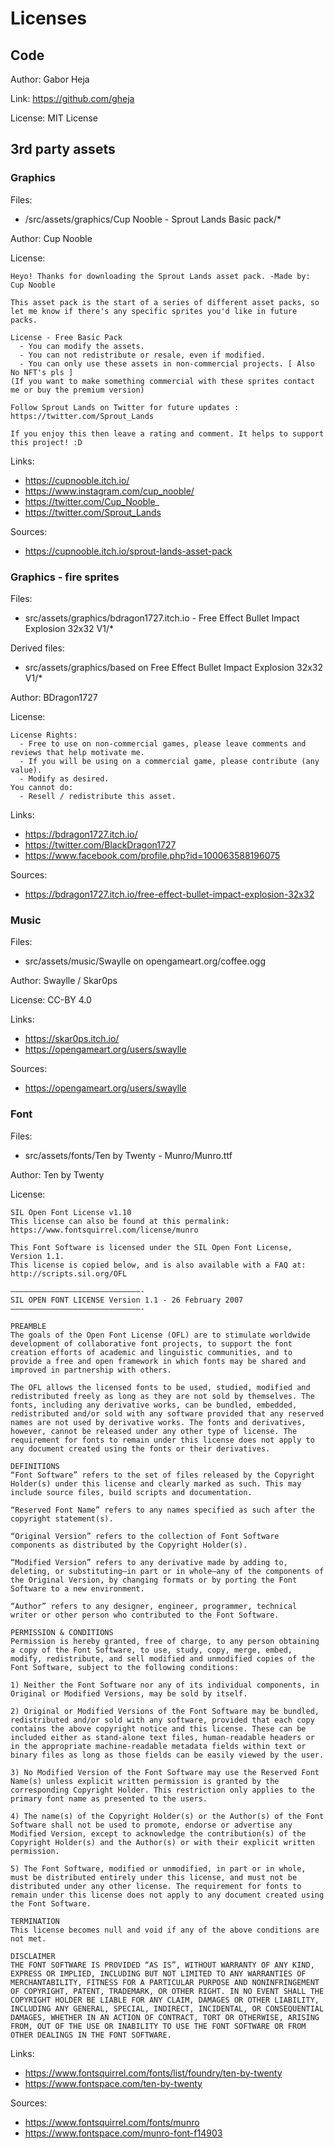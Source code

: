 # Licenses


## Code

Author: Gabor Heja

Link: https://github.com/gheja

License: MIT License


## 3rd party assets


### Graphics

Files:
  - /src/assets/graphics/Cup Nooble  - Sprout Lands Basic pack/*

Author: Cup Nooble

License:
```
Heyo! Thanks for downloading the Sprout Lands asset pack. -Made by: Cup Nooble 

This asset pack is the start of a series of different asset packs, so let me know if there's any specific sprites you'd like in future packs.

License - Free Basic Pack
  - You can modify the assets.
  - You can not redistribute or resale, even if modified.
  - You can only use these assets in non-commercial projects. [ Also No NFT's pls ]
(If you want to make something commercial with these sprites contact me or buy the premium version)

Follow Sprout Lands on Twitter for future updates :
https://twitter.com/Sprout_Lands

If you enjoy this then leave a rating and comment. It helps to support this project! :D
```

Links:
  - https://cupnooble.itch.io/
  - https://www.instagram.com/cup_nooble/
  - https://twitter.com/Cup_Nooble_
  - https://twitter.com/Sprout_Lands

Sources:
  - https://cupnooble.itch.io/sprout-lands-asset-pack


### Graphics - fire sprites

Files:
  - src/assets/graphics/bdragon1727.itch.io - Free  Effect Bullet Impact Explosion 32x32 V1/*

Derived files:
  - src/assets/graphics/based on Free  Effect Bullet Impact Explosion 32x32 V1/*

Author: BDragon1727

License:
```
License Rights:
  - Free to use on non-commercial games, please leave comments and reviews that help motivate me.
  - If you will be using on a commercial game, please contribute (any value).
  - Modify as desired.
You cannot do:
  - Resell / redistribute this asset.
```

Links:
  - https://bdragon1727.itch.io/
  - https://twitter.com/BlackDragon1727
  - https://www.facebook.com/profile.php?id=100063588196075

Sources:
  - https://bdragon1727.itch.io/free-effect-bullet-impact-explosion-32x32


### Music

Files:
  - src/assets/music/Swaylle on opengameart.org/coffee.ogg

Author: Swaylle / Skar0ps

License: CC-BY 4.0

Links:
  - https://skar0ps.itch.io/
  - https://opengameart.org/users/swaylle

Sources:
  - https://opengameart.org/users/swaylle


### Font

Files:
  - src/assets/fonts/Ten by Twenty - Munro/Munro.ttf

Author: Ten by Twenty

License:
```
SIL Open Font License v1.10
This license can also be found at this permalink: https://www.fontsquirrel.com/license/munro

This Font Software is licensed under the SIL Open Font License, Version 1.1.
This license is copied below, and is also available with a FAQ at: http://scripts.sil.org/OFL

—————————————————————————————-
SIL OPEN FONT LICENSE Version 1.1 - 26 February 2007
—————————————————————————————-

PREAMBLE
The goals of the Open Font License (OFL) are to stimulate worldwide development of collaborative font projects, to support the font creation efforts of academic and linguistic communities, and to provide a free and open framework in which fonts may be shared and improved in partnership with others.

The OFL allows the licensed fonts to be used, studied, modified and redistributed freely as long as they are not sold by themselves. The fonts, including any derivative works, can be bundled, embedded, redistributed and/or sold with any software provided that any reserved names are not used by derivative works. The fonts and derivatives, however, cannot be released under any other type of license. The requirement for fonts to remain under this license does not apply to any document created using the fonts or their derivatives.

DEFINITIONS
“Font Software” refers to the set of files released by the Copyright Holder(s) under this license and clearly marked as such. This may include source files, build scripts and documentation.

“Reserved Font Name” refers to any names specified as such after the copyright statement(s).

“Original Version” refers to the collection of Font Software components as distributed by the Copyright Holder(s).

“Modified Version” refers to any derivative made by adding to, deleting, or substituting—in part or in whole—any of the components of the Original Version, by changing formats or by porting the Font Software to a new environment.

“Author” refers to any designer, engineer, programmer, technical writer or other person who contributed to the Font Software.

PERMISSION & CONDITIONS
Permission is hereby granted, free of charge, to any person obtaining a copy of the Font Software, to use, study, copy, merge, embed, modify, redistribute, and sell modified and unmodified copies of the Font Software, subject to the following conditions:

1) Neither the Font Software nor any of its individual components, in Original or Modified Versions, may be sold by itself.

2) Original or Modified Versions of the Font Software may be bundled, redistributed and/or sold with any software, provided that each copy contains the above copyright notice and this license. These can be included either as stand-alone text files, human-readable headers or in the appropriate machine-readable metadata fields within text or binary files as long as those fields can be easily viewed by the user.

3) No Modified Version of the Font Software may use the Reserved Font Name(s) unless explicit written permission is granted by the corresponding Copyright Holder. This restriction only applies to the primary font name as presented to the users.

4) The name(s) of the Copyright Holder(s) or the Author(s) of the Font Software shall not be used to promote, endorse or advertise any Modified Version, except to acknowledge the contribution(s) of the Copyright Holder(s) and the Author(s) or with their explicit written permission.

5) The Font Software, modified or unmodified, in part or in whole, must be distributed entirely under this license, and must not be distributed under any other license. The requirement for fonts to remain under this license does not apply to any document created using the Font Software.

TERMINATION
This license becomes null and void if any of the above conditions are not met.

DISCLAIMER
THE FONT SOFTWARE IS PROVIDED “AS IS”, WITHOUT WARRANTY OF ANY KIND, EXPRESS OR IMPLIED, INCLUDING BUT NOT LIMITED TO ANY WARRANTIES OF MERCHANTABILITY, FITNESS FOR A PARTICULAR PURPOSE AND NONINFRINGEMENT OF COPYRIGHT, PATENT, TRADEMARK, OR OTHER RIGHT. IN NO EVENT SHALL THE COPYRIGHT HOLDER BE LIABLE FOR ANY CLAIM, DAMAGES OR OTHER LIABILITY, INCLUDING ANY GENERAL, SPECIAL, INDIRECT, INCIDENTAL, OR CONSEQUENTIAL DAMAGES, WHETHER IN AN ACTION OF CONTRACT, TORT OR OTHERWISE, ARISING FROM, OUT OF THE USE OR INABILITY TO USE THE FONT SOFTWARE OR FROM OTHER DEALINGS IN THE FONT SOFTWARE.

```

Links:
  - https://www.fontsquirrel.com/fonts/list/foundry/ten-by-twenty
  - https://www.fontspace.com/ten-by-twenty

Sources:
  - https://www.fontsquirrel.com/fonts/munro
  - https://www.fontspace.com/munro-font-f14903
